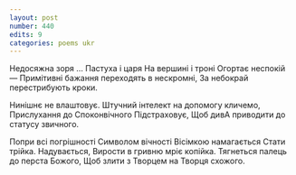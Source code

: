 ```yaml
---
layout: post
number: 440
edits: 9
categories: poems ukr
---
```


Недосяжна зоря
…
Пастуха і царя
На вершині і троні 
Огортає неспокій —
Примітивні бажання переходять в нескромні,
За небокрай перестрибують кроки.

Нинішнє не влаштовує.
Штучний інтелект на допомогу кличемо,
Прислухання до Споконвічного 
Підстраховує,
Щоб дивА приводити до статусу звичного.

Попри всі погрішності
Символом вічності
Вісімкою намагається 
Стати трійка.
Надувається,
Вирости в гривню мріє копійка.
Тягнеться палець до перста Божого,
Щоб злити з Творцем на Творця схожого.
